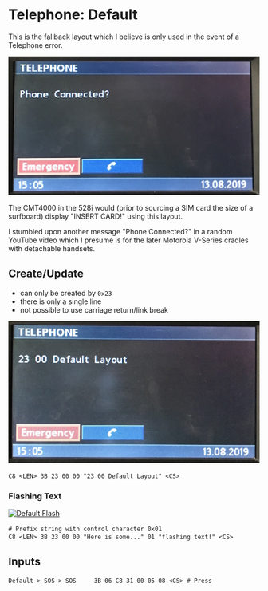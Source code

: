 # Telephone: Default

This is the fallback layout which I believe is only used in the event of a Telephone error.

![Default Layout Example](00/default_error.JPG)

The CMT4000 in the 528i would (prior to sourcing a SIM card the size of a surfboard) display "INSERT CARD!" using this layout.

I stumbled upon another message "Phone Connected?" in a random YouTube video which I presume is for the later Motorola V-Series cradles with detachable handsets.

## Create/Update

- can only be created by `0x23`
- there is only a single line
- not possible to use carriage return/link break

![Create Default Layout](00/default_create.JPG)


    C8 <LEN> 3B 23 00 00 "23 00 Default Layout" <CS>


### Flashing Text

[![Default Flash](http://img.youtube.com/vi/Zh3U35ADoQg/0.jpg)](https://www.youtube.com/watch?v=Zh3U35ADoQg)

    # Prefix string with control character 0x01
    C8 <LEN> 3B 23 00 00 "Here is some..." 01 "flashing text!" <CS>


## Inputs

    Default > SOS > SOS		3B 06 C8 31 00 05 08 <CS> # Press
